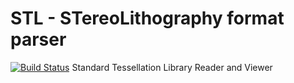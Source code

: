 STL - STereoLithography format parser
===
[![Build Status](https://travis-ci.org/yogeshsajanikar/stl.svg?branch=master)](https://travis-ci.org/yogeshsajanikar/stl)
Standard Tessellation Library Reader and Viewer

